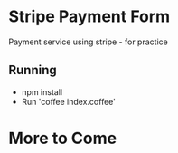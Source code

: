 

# Stripe Payment Form

Payment service using stripe - for practice

## Running

- npm install
- Run 'coffee index.coffee'

# More to Come
